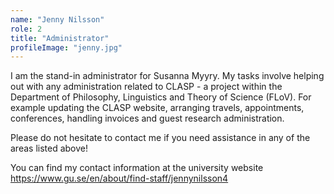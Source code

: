 ```yaml
---
name: "Jenny Nilsson"
role: 2 
title: "Administrator"
profileImage: "jenny.jpg"
---
```

I am the stand-in administrator for Susanna Myyry. My tasks involve helping out with any administration related to CLASP - a project within the Department of Philosophy, Linguistics and Theory of Science (FLoV). For example updating the CLASP website, arranging travels, appointments, conferences, handling invoices and guest research administration.

Please do not hesitate to contact me if you need assistance in any of the areas listed above!

You can find my contact information at the university website https://www.gu.se/en/about/find-staff/jennynilsson4
